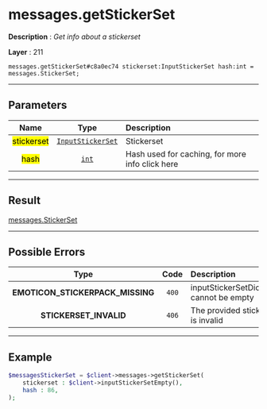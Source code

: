 # messages.getStickerSet

**Description** : *Get info about a stickerset*

**Layer** : 211

```tl
messages.getStickerSet#c8a0ec74 stickerset:InputStickerSet hash:int = messages.StickerSet;
```

---

## Parameters

| Name | Type | Description |
| :---: | :---: | :--- |
| <mark>stickerset</mark> | [`InputStickerSet`](type/InputStickerSet) | Stickerset |
| <mark>hash</mark> | [`int`](type/int) | Hash used for caching, for more info click here |

---

## Result

[messages.StickerSet](type/messages.StickerSet)

---

## Possible Errors

| Type | Code | Description |
| :---: | :---: | :--- |
| **EMOTICON_STICKERPACK_MISSING** | `400` | inputStickerSetDice.emoji cannot be empty |
| **STICKERSET_INVALID** | `406` | The provided sticker set is invalid |

---

## Example

```php
$messagesStickerSet = $client->messages->getStickerSet(
	stickerset : $client->inputStickerSetEmpty(),
	hash : 86,
);
```